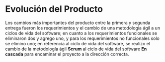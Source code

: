 # Evolución del Producto
Los cambios más importantes del producto entre la primera y segunda entrega fueron los requerimientos y el cambio de una metodología ágil a un ciclos de vida del software; en cuanto a los requerimientos funcionales se eliminaron dos y agrego uno, y para los requerimientos no funcionales solo se elimino uno; en referencia al ciclo de vida del software, se realizo el cambio de la metodología ágil **Scrum** al ciclo de vida del software **En cascada** para encaminar el proyecto a la dirección correcta.

